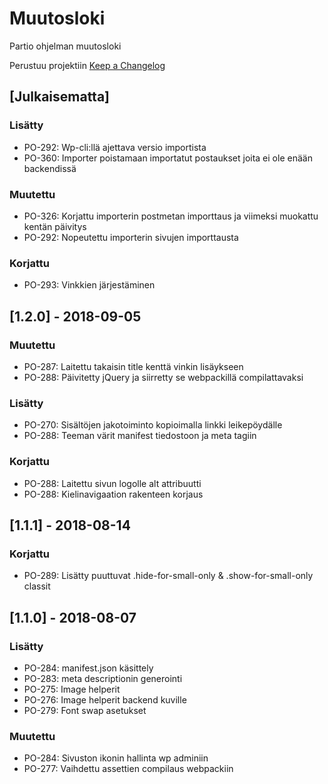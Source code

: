 # Muutosloki
Partio ohjelman muutosloki

Perustuu projektiin [Keep a Changelog](http://keepachangelog.com/en/1.0.0/)

## [Julkaisematta]

### Lisätty
- PO-292: Wp-cli:llä ajettava versio importista
- PO-360: Importer poistamaan importatut postaukset joita ei ole enään backendissä

### Muutettu
- PO-326: Korjattu importerin postmetan importtaus ja viimeksi muokattu kentän päivitys
- PO-292: Nopeutettu importerin sivujen importtausta

### Korjattu
- PO-293: Vinkkien järjestäminen

## [1.2.0] - 2018-09-05

### Muutettu
- PO-287: Laitettu takaisin title kenttä vinkin lisäykseen
- PO-288: Päivitetty jQuery ja siirretty se webpackillä compilattavaksi

### Lisätty
- PO-270: Sisältöjen jakotoiminto kopioimalla linkki leikepöydälle
- PO-288: Teeman värit manifest tiedostoon ja meta tagiin

### Korjattu
- PO-288: Laitettu sivun logolle alt attribuutti
- PO-288: Kielinavigaation rakenteen korjaus

## [1.1.1] - 2018-08-14

### Korjattu
- PO-289: Lisätty puuttuvat .hide-for-small-only & .show-for-small-only classit

## [1.1.0] - 2018-08-07

### Lisätty
- PO-284: manifest.json käsittely
- PO-283: meta descriptionin generointi
- PO-275: Image helperit
- PO-276: Image helperit backend kuville
- PO-279: Font swap asetukset

### Muutettu
- PO-284: Sivuston ikonin hallinta wp adminiin
- PO-277: Vaihdettu assettien compilaus webpackiin
